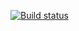 [![Build status](https://ci.appveyor.com/api/projects/status/l4ismxmjjneh0lu7?svg=true)](https://ci.appveyor.com/project/ASKiseleva/apici)
